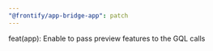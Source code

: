 ```yaml
---
"@frontify/app-bridge-app": patch
---
```


feat(app): Enable to pass preview features to the GQL calls
